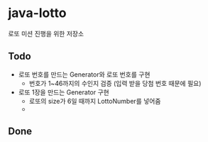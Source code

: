 # java-lotto
로또 미션 진행을 위한 저장소

## Todo
- 로또 번호를 만드는 Generator와 로또 번호를 구현
    + 번호가 1~46까지의 수인지 검증 (입력 받을 당첨 번호 때문에 필요)
- 로또 1장을 만드는 Generator 구현
    + 로또의 size가 6일 때까지 LottoNumber를 넣어줌
    +



## Done